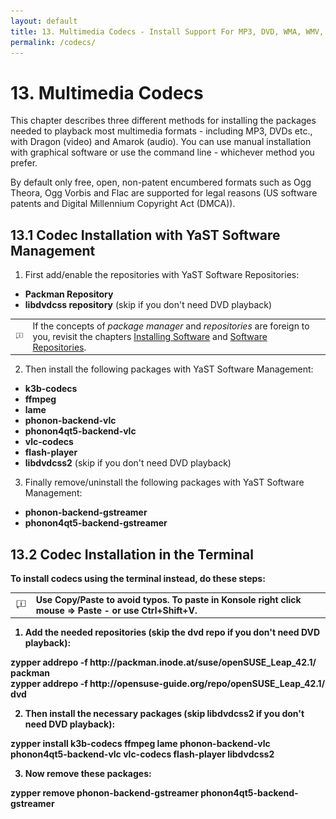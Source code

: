 ```yaml
---
layout: default
title: 13. Multimedia Codecs - Install Support For MP3, DVD, WMA, WMV, MOV etc.
permalink: /codecs/
---
```


# 13. Multimedia Codecs

This chapter describes three different methods for installing the packages needed to playback most multimedia formats - including MP3, DVDs etc., with Dragon (video) and Amarok (audio). You can use manual installation with graphical software or use the command line - whichever method you prefer.

By default only free, open, non-patent encumbered formats such as Ogg Theora, Ogg Vorbis and Flac are supported for legal reasons (US software patents and Digital Millennium Copyright Act (DMCA)).

<!--
## 13.1 Codec Installation with 1-Click

Temporarily not available for technical reasons.

Click on the button below to install multmedia codecs with 1-click install.

<center><a href="http://opensuse-community.org/codecs-kde.ymp"><img src="images/oneclick/codecs.png" alt="ymp" class="pic" /></a></center>

-->


<!--
<center><a href="data:text/x-suse-ymu,http://opensuse-guide.org/ymp/codecs.ymp"><img src="images/oneclick/codecs.png" alt="codecs ymp" class="pic" /></a></center>

-->

<!--
Note, if you get a warning dialog like this don't panic! Simply select the proper option, to either allow changing the vendor for some packages from <i>openSUSE</i> to <i>Packman</i>, or possibly to downgrade a package (usually the same package version, only with a lower build number) then click <i>OK -- Try Again</i>.

-->

<!--
<center><a href="images/screenshots/conflict.png" rel="thumbnail"><img src="images/screenshots/conflictb.png" alt="conflict" class="pic" /></a></center>

-->

## 13.1 Codec Installation with YaST Software Management

1) First add/enable the repositories with YaST Software Repositories:

<ul>
<li><b>Packman Repository</b></li>
<!-- <li><b>Non-OSS Respository</b></li> -->
<li><b>libdvdcss repository</b> (skip if you don't need DVD playback)</li>
</ul>

<div class="tip">
<table>
<tbody>
<tr>
<td><img src="images/pics/tip.png" alt="tip" /></td>
<td>If the concepts of <i>package manager</i> and <i>repositories</i> are foreign to you, revisit the chapters <a href="installpackage.php">Installing Software</a> and <a href="repositories.php">Software Repositories</a>.</td>
</tr>
</tbody>
</table>
</div>

2) Then install the following packages with YaST Software Management:

<ul>
<li><b>k3b-codecs</b></li>
<li><b>ffmpeg</b></li>
<li><b>lame</b></li>
<li><b>phonon-backend-vlc</b></li>
<li><b>phonon4qt5-backend-vlc</b></li>
<li><b>vlc-codecs</b></li>
<li><b>flash-player</b></li>
<li><b>libdvdcss2</b> (skip if you don't need DVD playback)</li>
</ul>

3) Finally remove/uninstall the following packages with YaST Software Management:

<ul>
<li><b>phonon-backend-gstreamer</b></li>
<li><b>phonon4qt5-backend-gstreamer</li>
</ul>

<!--
You can install the packages manually instead if you prefer.

First add/enable the repositories with YaST Software Repositories:

<ul>
<li><b>Packman Repository</b></li>
<li><b>Non-OSS Respository</b></li>
<li><b>libdvdcss repository</b> (skip if you don't need DVD playback)</li>
</ul>

<div class="tip">
<table>
<tbody>
<tr>
<td><img src="images/pics/tip.png" alt="tip" /></td>
<td>If the concepts of <i>package manager</i> and <i>repositories</i> are foreign to you, revisit the chapters <a href="installpackage.php">Installing Software</a> and <a href="repositories.php">Software Repositories</a>.</td>
</tr>
</tbody>
</table>
</div>

Then install the following packages with YaST Software Management:

<ul>
<li><b>k3b-codecs</b></li>
<li><b>ffmpeg</b></li>
<li><b>lame</b></li>
<li><b>gstreamer-plugins-bad</b></li>
<li><b>gstreamer-plugins-ugly</b></li>
<li><b>gstreamer-plugins-ugly-orig-addon</b></li>
<li><b>gstreamer-plugins-libav</b></li>
<li><b>gstreamer-fluendo-mp3</b></li>
<li><b>libdvdcss2</b> (skip if you don't need DVD playback)</li>
</ul>
-->

## 13.2 Codec Installation in the Terminal

To install codecs using the terminal instead, do these steps:

<div class="tip">
<table>
<tbody>
<tr>
<td><img src="images/pics/tip.png" alt="tip" /></td>
<td>Use Copy/Paste to avoid typos. To paste in Konsole right click mouse => Paste - or use <b>Ctrl+Shift+V</b>.</td>
</tr>
</tbody>
</table>
</div>

1) Add the needed repositories (skip the dvd repo if you don't need DVD playback):

<div class="clroot">zypper addrepo -f http://packman.inode.at/suse/openSUSE_Leap_42.1/ packman</div>
<div class="clroot">zypper addrepo -f http://opensuse-guide.org/repo/openSUSE_Leap_42.1/ dvd</div>

2) Then install the necessary packages (skip libdvdcss2 if you don't need DVD playback):

<div class="clroot">zypper install k3b-codecs ffmpeg lame phonon-backend-vlc phonon4qt5-backend-vlc vlc-codecs flash-player libdvdcss2</div>

3) Now remove these packages:

<div class="clroot">zypper remove phonon-backend-gstreamer phonon4qt5-backend-gstreamer</div>

<!--
Add the needed repositories (skip the dvd repo if you don't need DVD playback):
<div class="clroot">zypper addrepo -f http://packman.inode.at/suse/openSUSE_Leap_42.1/Essentials/ packman</div>
<div class="clroot">zypper addrepo -f http://opensuse-guide.org/repo/openSUSE_Leap_42.1/ dvd</div>

Then install the necessary packages (skip libdvdcss2 if you don't need DVD playback):
<div class="clroot">zypper install k3b-codecs ffmpeg lame gstreamer-plugins-bad gstreamer-plugins-ugly gstreamer-plugins-ugly-orig-addon gstreamer-plugins-libav libdvdcss2</div>

You will be asked if you want to allow vendor change for some packages - allow it.

Finally ensure that you have a consistent set of packages from the Packman Repository:
<div class="clroot">zypper dup --from http://packman.inode.at/suse/openSUSE_Leap_42.1/Essentials/</div>

You will be asked if you want to allow vendor change for some packages - allow it.

If you still experience problems try removing the GStreamer cache and reboot your system:
<div class="cl">rm -rf ~/.cache/gstreamer-1.0/</div>
-->
